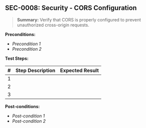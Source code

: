 ## **SEC-0008:** Security - CORS Configuration  

> **Summary:** Verify that CORS is properly configured to prevent unauthorized cross-origin requests.  <br>

**Preconditions:** 

- _Precondition 1_ 
- _Precondition 2_ 

**Test Steps:** 

| \# | Step Description | Expected Result   | 
|----|------------------|-------------------| 
| 1  |                  |                   | 
| 2  |                  |                   | 
| 3  |                  |                   |  

**Post-conditions:**  

- _Post-condition 1_ 
- _Post-condition 2_ 
